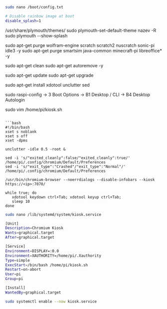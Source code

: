 ```bash
sudo nano /boot/config.txt
```

```bash
# Disable rainbow image at boot
disable_splash=1
```

/usr/share/plymouth/themes/
sudo plymouth-set-default-theme nazev -R
sudo plymouth --show-splash

sudo apt-get purge wolfram-engine scratch scratch2 nuscratch sonic-pi idle3 -y
sudo apt-get purge smartsim java-common minecraft-pi libreoffice* -y

sudo apt-get clean
sudo apt-get autoremove -y

sudo apt-get update
sudo apt-get upgrade

sudo apt-get install xdotool unclutter sed

sudo raspi-config
-> 3 Boot Options -> B1 Desktop / CLI -> B4 Desktop Autologin

sudo vim /home/pi/kiosk.sh
```

```bash
#!/bin/bash
xset s noblank
xset s off
xset -dpms

unclutter -idle 0.5 -root &

sed -i 's/"exited_cleanly":false/"exited_cleanly":true/' /home/pi/.config/chromium/Default/Preferences
sed -i 's/"exit_type":"Crashed"/"exit_type":"Normal"/' /home/pi/.config/chromium/Default/Preferences

/usr/bin/chromium-browser --noerrdialogs --disable-infobars --kiosk https://<ip>:7070/

while true; do
   xdotool keydown ctrl+Tab; xdotool keyup ctrl+Tab;
   sleep 10
done
```

```bash
sudo nano /lib/systemd/system/kiosk.service
```

```bash
[Unit]
Description=Chromium Kiosk
Wants=graphical.target
After=graphical.target

[Service]
Environment=DISPLAY=:0.0
Environment=XAUTHORITY=/home/pi/.Xauthority
Type=simple
ExecStart=/bin/bash /home/pi/kiosk.sh
Restart=on-abort
User=pi
Group=pi

[Install]
WantedBy=graphical.target
```

```bash
sudo systemctl enable --now kiosk.service
```

